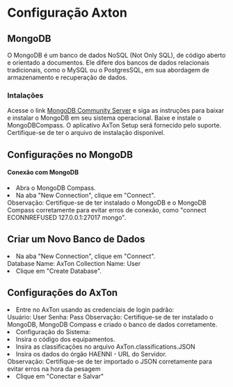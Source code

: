 # Configuração Axton

## MongoDB
O MongoDB é um banco de dados NoSQL (Not Only SQL), de código aberto e orientado a documentos. 
Ele difere dos bancos de dados relacionais tradicionais, como o MySQL ou o PostgresSQL, em sua abordagem de armazenamento 
e recuperação de dados.

### Intalações﻿

<deflist collapsible="true">
    <def title="Instalação do MongoDB" collapsible="true" default-state="expanded">
Acesse o link <a href="https://www.mongodb.com/try/download/community">MongoDB Community Server</a> e siga as instruções para baixar e instalar o MongoDB em seu sistema operacional. </def>
</deflist>
<deflist collapsible="true">
    <def title="Instalação do MongoDB Compass" collapsible="true" default-state="expanded">
Baixe e instale o <a href="https://www.mongodb.com/try/download/community"></a> MongoDBCompass. </def>
</deflist>

<deflist collapsible="true">
    <def title="Instalação do Aplicativo AxTon Setup" collapsible="true" default-state="expanded">
O aplicativo AxTon Setup será fornecido pelo suporte. Certifique-se de ter o arquivo de instalação disponível. </def>
</deflist>

## Configurações no MongoDB
#### Conexão com MongoDB

<list type="decimal" start="1">
<li>Abra o MongoDB Compass.
<list type="alpha-lower" >
<li>Na aba "New Connection", clique em "Connect".
</li>
</list>
</li>
</list>

<warning>
Observação: Certifique-se de ter instalado o MongoDB e o MongoDB Compass corretamente para evitar erros de conexão, como "connect ECONNREFUSED 127.0.0.1:27017 mongo".
</warning>


## Criar um Novo Banco de Dados
<list type="decimal" start="1">
<li>Na aba "New Connection", clique em "Connect".</li>
</list>

<sample  title="Mongo">
Database Name: AxTon
Collection Name: User

</sample>

<list type="decimal" start="2">
<li>Clique em "Create Database".</li>
</list>

## Configurações do AxTon

<list type="decimal" start="1">
<li> Entre no AxTon usando as credenciais de login padrão:
<list type="alpha-lower" >
</list>
</li>
</list>
<sample>
Usuário: User
Senha: Pass
</sample>
<warning>
Observação: Certifique-se de ter instalado o MongoDB, MongoDB Compass e criado o banco de dados corretamente.</warning>

<list type="decimal" start="2">
<li> Configuração do Sistema: 
<list type="alpha-lower" >
<li>Insira o código dos equipamentos. 
</li>
<li>Insira as classificações no arquivo AxTon.classifications.JSON
</li>
<li>Insira os dados do órgão HAENNI - URL do Servidor.
</li>
</list>
</li>
</list>
<tip>
Observação: Certifique-se de ter importado o JSON corretamente para evitar erros na hora da pesagem</tip>


<list type="decimal" start="3">
<li> Clique em "Conectar e Salvar"  </li>
</list>